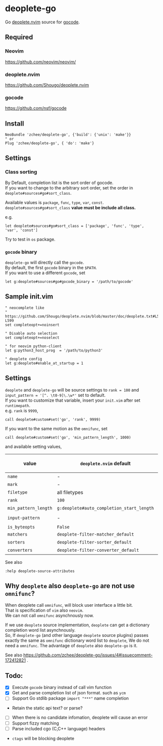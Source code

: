 # deoplete-go
Go [deoplete.nvim](https://github.com/Shougo/deoplete.nvim) source for [gocode](https://github.com/nsf/gocode).


## Required

### Neovim
https://github.com/neovim/neovim/

### deoplete.nvim
https://github.com/Shougo/deoplete.nvim

### gocode
https://github.com/nsf/gocode


## Install

```vim
NeoBundle 'zchee/deoplete-go', {'build': {'unix': 'make'}}
" or
Plug 'zchee/deoplete-go', { 'do': 'make'}
```

## Settings

### Class sorting
By Default, completion list is the sort order of gocode.  
If you want to change to the arbitrary sort order, set the order in `deoplete#sources#go#sort_class`.  

Available values is `package`, `func`, `type`, `var`, `const`.  
`deoplete#sources#go#sort_class` **value must be include all class.**

e.g.
```vim
let deoplete#sources#go#sort_class = ['package', 'func', 'type', 'var', 'const']
```

Try to test in `os` package.

### `gocode` binary
`deoplete-go` will directly call the `gocode`.  
By default, the first `gocode` binary in the `$PATH`.  
If you want to use a different `gocode`, set

```vim
let g:deoplete#sources#go#gocode_binary = '/path/to/gocode'
```


## Sample init.vim

```vim
" neocomplete like
" https://github.com/Shougo/deoplete.nvim/blob/master/doc/deoplete.txt#L594-L599
set completeopt+=noinsert

" Disable auto selection
set completeopt+=noselect

" for neovim python-client
let g:python3_host_prog  = '/path/to/python3'

" deoplete config
let g:deoplete#enable_at_startup = 1
```


## Settings

`deoplete` and `deoplete-go` will be source settings to `rank = 100` and `input_pattern = '[^. \t0-9]\.\w*'` set to default.  
If you want to customize that variable, insert your `init.vim` after set `runtimepath`.  
e.g. `rank` is `9999`,

```vim
call deoplete#custom#set('go', 'rank', 9999)
```

If you want to the same motion as the `omnifunc`, set

```vim
call deoplete#custom#set('go', 'min_pattern_length', 1000)
```

and available setting values,

| value                   | `deoplete.nvim` default                   | `deoplete-go` default       |
|-------------------------|-------------------------------------------|-----------------------------|
| `name`                  | -                                         | go                          |
| `mark`                  | -                                         | `[go]`                      |
| `filetype`              | all filetypes                             | go                          |
| `rank`                  | `100`                                     | -                           |
| `min_pattern_length`    | `g:deoplete#auto_completion_start_length` | -                           |
| `input-pattern`         | -                                         | `'[^. \t0-9]\.\w*'`         |
| `is_byteopts`           | `False`                                   | `True`                      |
| `matchers`              | `deoplete-filter-matcher_default`         | -                           |
| `sorters`               | `deoplete-filter-sorter_default`          | -                           |
| `converters`            | `deoplete-filter-converter_default`       | -                           |

See also 

```vim
:help deoplete-source-attributes
```


## Why `deoplete` also `deoplete-go` are not use `omnifunc`?
When deoplete call `omnifunc`, will block user interface a little bit.  
That is specification of `vim` also `neovim`.  
We can not call `omnifunc` asynchnously now.

If we use `deoplete` source implementation, `deoplete` can get a dictionary completion word list asynchnously.  
So, If `deoplete-go` (and other language `deoplete` source plugins) passes exactly the same as `omnifunc` dictionary word list to `deoplete`, We do not need a `omnifunc`.
The advantage of `deoplete` also `deoplete-go` is it.

See also https://github.com/zchee/deoplete-go/issues/4#issuecomment-172412821 .  


Todo:
-----
- [x] Execute `gocode` binary instead of call vim function
- [x] Get and parse completion list of json format. such as `ycm`
- [ ] Support Go stdlib package `import "***"` name completion
 - Retain the static api text? or parse?
- [ ] When there is no candidate infomation, deoplete will cause an error
- [ ] Support fizzy matching
- [ ] Parse included cgo (C,C++ language) headers
 - `ctags` will be blocking deoplete
